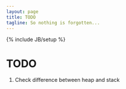 ```yaml
---
layout: page
title: TODO
tagline: So nothing is forgotten...
---
```


{% include JB/setup %}

# TODO 
1. Check difference between heap and stack

